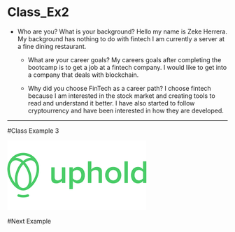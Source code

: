 # Class_Ex2
  * Who are you? What is your background?
    Hello my name is Zeke Herrera. My background has nothing to do with fintech I am currently a server at a fine dining restaurant.

    * What are your career goals?
    My careers goals after completing the bootcamp is to get a job at a fintech company. I would like to get into a company that deals with blockchain.

    * Why did you choose FinTech as a career path?
    I choose fintech because I am interested in the stock market and creating tools to read and understand it better. I have also started to follow cryptourrency and have been interested in how they are developed. 


---

 #Class Example 3

 
![image](uphold.png)


#Next Example
 
